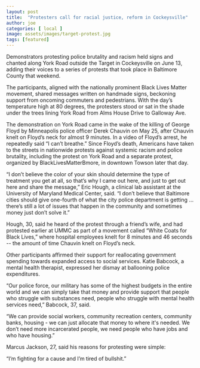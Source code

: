 ```yaml
---
layout: post
title:  "Protesters call for racial justice, reform in Cockeysville"
author: joe
categories: [ local ]
image: assets/images/target-protest.jpg
tags: [featured]
---
```





Demonstrators protesting police brutality and racism held signs and chanted along York Road outside the Target in Cockeysville on June 13, adding their voices to a series of protests that took place in Baltimore County that weekend. 

The participants, aligned with the nationally prominent Black Lives Matter movement, shared messages written on handmade signs, beckoning support from oncoming commuters and pedestrians. With the day’s temperature high at 80 degrees, the protesters stood or sat in the shade under the trees lining York Road from Alms House Drive to Galloway Ave.

The demonstration on York Road came in the wake of the killing of George Floyd by Minneapolis police officer Derek Chauvin on May 25, after Chauvin knelt on Floyd’s neck for almost 9 minutes. In a video of Floyd’s arrest, he repeatedly said “I can’t breathe.” Since Floyd’s death, Americans have taken to the streets in nationwide protests against systemic racism and police brutality, including the protest on York Road and a separate protest, organized by BlackLivesMatterBmore, in downtown Towson later that day.

“I don’t believe the color of your skin should determine the type of treatment you get at all, so that’s why I came out here, and just to get out here and share the message,” Eric Hough, a clinical lab assistant at the University of Maryland Medical Center, said. “I don’t believe that Baltimore cities should give one-fourth of what the city police department is getting … there’s still a lot of issues that happen in the community and sometimes money just don’t solve it.”

Hough, 30, said he heard of the protest through a friend’s wife, and had protested earlier at UMMC as part of a movement called “White Coats for Black Lives,” where hospital employees knelt for 8 minutes and 46 seconds -- the amount of time Chauvin knelt on Floyd’s neck.

Other participants affirmed their support for reallocating government spending towards expanded access to social services. Katie Babcock, a mental health therapist, expressed her dismay at ballooning police expenditures.

“Our police force, our military has some of the highest budgets in the entire world and we can simply take that money and provide support that people who struggle with substances need, people who struggle with mental health services need,” Babcock, 37, said.

“We can provide social workers, community recreation centers, community banks, housing - we can just allocate that money to where it's needed. We don’t need more incarcerated people, we need people who have jobs and who have housing.”

Marcus Jackson, 27, said his reasons for protesting were simple:  

“I’m fighting for a cause and I’m tired of bullshit.”
